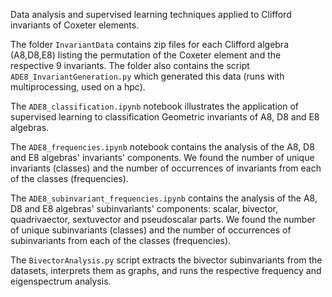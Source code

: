 Data analysis and supervised learning techniques applied to Clifford invariants of Coxeter elements.

The folder `InvariantData` contains zip files for each Clifford algebra (A8,D8,E8) listing the permutation of the Coxeter element and the respective 9 invariants. The folder also contains the script `ADE8_InvariantGeneration.py` which generated this data (runs with multiprocessing, used on a hpc).     
   
The `ADE8_classification.ipynb` notebook illustrates the application of supervised learning to classification Geometric invariants of A8, D8 and E8 algebras.    
   
The `ADE8_frequencies.ipynb` notebook contains the analysis of the A8, D8 and E8 algebras' invariants' components. We found the number of unique invariants (classes) and the number of occurrences of invariants from each of the classes (frequencies).    
   
The `ADE8_subinvariant_frequencies.ipynb` contains the analysis of the A8, D8 and E8 algebras' subinvariants' components: scalar, bivector, quadrivaector, sextuvector and pseudoscalar parts. We found the number of unique subinvariants (classes) and the number of occurrences of subinvariants from each of the classes (frequencies).    

The `BivectorAnalysis.py` script extracts the bivector subinvariants from the datasets, interprets them as graphs, and runs the respective frequency and eigenspectrum analysis.    
    
